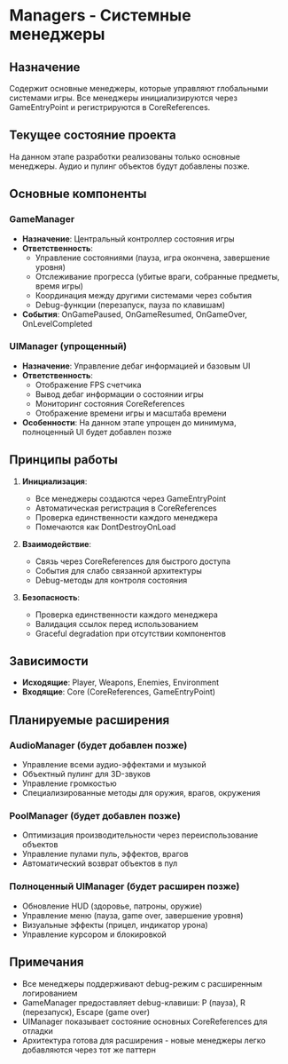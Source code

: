 # Managers - Системные менеджеры

## Назначение
Содержит основные менеджеры, которые управляют глобальными системами игры. Все менеджеры инициализируются через GameEntryPoint и регистрируются в CoreReferences.

## Текущее состояние проекта
На данном этапе разработки реализованы только основные менеджеры. Аудио и пулинг объектов будут добавлены позже.

## Основные компоненты

### GameManager
- **Назначение**: Центральный контроллер состояния игры
- **Ответственность**:
  - Управление состояниями (пауза, игра окончена, завершение уровня)
  - Отслеживание прогресса (убитые враги, собранные предметы, время игры)
  - Координация между другими системами через события
  - Debug-функции (перезапуск, пауза по клавишам)
- **События**: OnGamePaused, OnGameResumed, OnGameOver, OnLevelCompleted

### UIManager (упрощенный)
- **Назначение**: Управление дебаг информацией и базовым UI
- **Ответственность**:
  - Отображение FPS счетчика
  - Вывод дебаг информации о состоянии игры
  - Мониторинг состояния CoreReferences
  - Отображение времени игры и масштаба времени
- **Особенности**: На данном этапе упрощен до минимума, полноценный UI будет добавлен позже

## Принципы работы

1. **Инициализация**:
   - Все менеджеры создаются через GameEntryPoint
   - Автоматическая регистрация в CoreReferences
   - Проверка единственности каждого менеджера
   - Помечаются как DontDestroyOnLoad

2. **Взаимодействие**:
   - Связь через CoreReferences для быстрого доступа
   - События для слабо связанной архитектуры
   - Debug-методы для контроля состояния

3. **Безопасность**:
   - Проверка единственности каждого менеджера
   - Валидация ссылок перед использованием
   - Graceful degradation при отсутствии компонентов

## Зависимости
- **Исходящие**: Player, Weapons, Enemies, Environment
- **Входящие**: Core (CoreReferences, GameEntryPoint)

## Планируемые расширения

### AudioManager (будет добавлен позже)
- Управление всеми аудио-эффектами и музыкой
- Объектный пулинг для 3D-звуков
- Управление громкостью
- Специализированные методы для оружия, врагов, окружения

### PoolManager (будет добавлен позже)
- Оптимизация производительности через переиспользование объектов
- Управление пулами пуль, эффектов, врагов
- Автоматический возврат объектов в пул

### Полноценный UIManager (будет расширен позже)
- Обновление HUD (здоровье, патроны, оружие)
- Управление меню (пауза, game over, завершение уровня)
- Визуальные эффекты (прицел, индикатор урона)
- Управление курсором и блокировкой

## Примечания
- Все менеджеры поддерживают debug-режим с расширенным логированием
- GameManager предоставляет debug-клавиши: P (пауза), R (перезапуск), Escape (game over)
- UIManager показывает состояние основных CoreReferences для отладки
- Архитектура готова для расширения - новые менеджеры легко добавляются через тот же паттерн